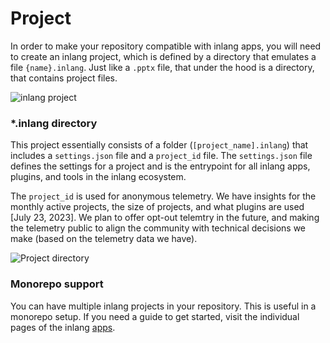 # Project

In order to make your repository compatible with inlang apps, you will need to create an inlang project, which is defined by a directory that emulates a file `{name}.inlang`. Just like a `.pptx` file, that under the hood is a directory, that contains project files. 

![inlang project](https://cdn.jsdelivr.net/gh/inlang/monorepo/inlang/documentation/ecosystem/assets/project-2.jpg)

### *.inlang directory

This project essentially consists of a folder (`[project_name].inlang`) that includes a `settings.json` file and a `project_id` file. The `settings.json` file defines the settings for a project and is the entrypoint for all inlang apps, plugins, and tools in the inlang ecosystem.

The `project_id` is used for anonymous telemetry. We have insights for the monthly active projects, the size of projects, and what plugins are used [July 23, 2023]. We plan to offer opt-out telemtry in the future, and making the telemetry public to align the community with technical decisions we make (based on the telemetry data we have). 

![Project directory](https://cdn.jsdelivr.net/gh/opral/monorepo@latest/inlang/documentation/ecosystem/assets/project_new4.png)


### Monorepo support

You can have multiple inlang projects in your repository. This is useful in a monorepo setup. If you need a guide to get started, visit the individual pages of the inlang [apps](/c/apps).